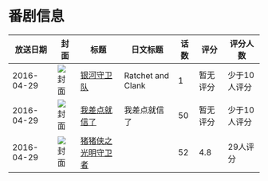 # 番剧信息

|放送日期|封面|标题|日文标题|话数|评分|评分人数|
|---|---|---|---|---|---|---|
|2016-04-29|![封面](https://lain.bgm.tv/pic/cover/c/46/00/178625_P2RPG.jpg)|[银河守卫队](https://bangumi.tv/subject/178625)|Ratchet and Clank|1|暂无评分|少于10人评分|
|2016-04-29|![封面](https://lain.bgm.tv/pic/cover/c/93/7a/179999_qnh6s.jpg)|[我差点就信了](https://bangumi.tv/subject/179999)|我差点就信了|50|暂无评分|少于10人评分|
|2016-04-29|![封面](https://lain.bgm.tv/pic/cover/c/53/50/208074_Rk7kk.jpg)|[猪猪侠之光明守卫者](https://bangumi.tv/subject/208074)||52|4.8|29人评分|
